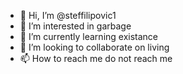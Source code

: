 - 👋 Hi, I’m @steffilipovic1
- 👀 I’m interested in garbage
- 🌱 I’m currently learning existance
- 💞️ I’m looking to collaborate on living
- 📫 How to reach me do not reach me

<!---
steffilipovic1/steffilipovic1 is a ✨ special ✨ repository because its `README.md` (this file) appears on your GitHub profile.
You can click the Preview link to take a look at your changes.
--->
